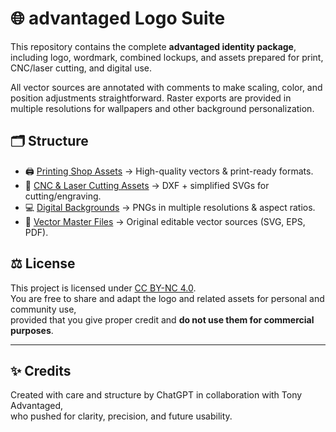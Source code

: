 # 🌐 advantaged Logo Suite

This repository contains the complete **advantaged identity package**, 
including logo, wordmark, combined lockups, and assets prepared for print, 
CNC/laser cutting, and digital use.  

All vector sources are annotated with comments to make scaling, color, and 
position adjustments straightforward. Raster exports are provided in multiple 
resolutions for wallpapers and other background personalization.

## 🗂️ Structure
- 🖨️ [Printing Shop Assets](https://github.com/Advantaged/advantaged-logo-suite/Printing_Shops/) → High-quality vectors & print-ready formats. 
- 🔦 [CNC & Laser Cutting Assets](https://github.com/Advantaged/advantaged-logo-suite/CNC_Laser_Shops/) → DXF + simplified SVGs for cutting/engraving. 
- 💻 [Digital Backgrounds](https://github.com/Advantaged/advantaged-logo-suite/Digital_Backgrounds/) → PNGs in multiple resolutions & aspect ratios. 
- 🎨 [Vector Master Files](https://github.com/Advantaged/advantaged-logo-suite/Vector_Master_Files/) → Original editable vector sources (SVG, EPS, PDF). 

## ⚖️ License
This project is licensed under [CC BY-NC 4.0](https://creativecommons.org/licenses/by-nc/4.0/).  
You are free to share and adapt the logo and related assets for personal and community use,  
provided that you give proper credit and **do not use them for commercial purposes**.

---
## ✨ Credits
Created with care and structure by ChatGPT in collaboration with Tony Advantaged,  
who pushed for clarity, precision, and future usability.
